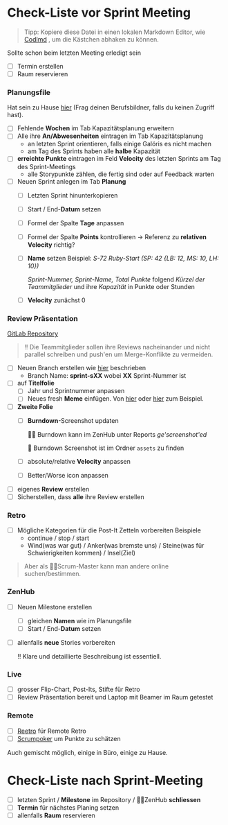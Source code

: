 # Check-Liste vor Sprint Meeting

> Tipp: Kopiere diese Datei in einen lokalen Markdown Editor, wie [CodImd](https://codimd.puzzle.ch) , um die Kästchen abhaken zu können.

Sollte schon beim letzten Meeting erledigt sein

- [ ]  Termin erstellen
- [ ]  Raum reservieren

### Planungsfile

Hat sein zu Hause [hier](https://files.puzzle.ch/index.php/f/5810568) (Frag deinen Berufsbildner, falls du keinen Zugriff hast).

- [ ]  Fehlende **Wochen** im Tab Kapazitätsplanung erweitern
- [ ]  Alle ihre **An/Abwesenheiten** eintragen im Tab Kapazitätsplanung
    - an letzten Sprint orientieren, falls einige Galöris es nicht machen
    - am Tag des Sprints haben alle **halbe** Kapazität
- [ ]  **erreichte Punkte** eintragen im Feld **Velocity** des letzten Sprints am Tag des Sprint-Meetings
    - alle Storypunkte zählen, die fertig sind oder auf Feedback warten
- [ ]  Neuen Sprint anlegen im Tab **Planung**
    - [ ]  Letzten Sprint hinunterkopieren
    - [ ]  Start / End-**Datum** setzen
    - [ ]  Formel der Spalte **Tage** anpassen
    - [ ]  Formel der Spalte **Points** kontrollieren → Referenz zu **relativen Velocity** richtig?
    - [ ]  **Name** setzen
    Beispiel: *S-72 Ruby-Start (SP: 42 {LB: 12, MS: 10, LH: 10})*

        *Sprint-Nummer, Sprint-Name, Total Punkte*
        folgend *Kürzel der Teammitglieder* und ihre *Kapazität* in Punkte oder Stunden

    - [ ]  **Velocity** zunächst 0

### Review Präsentation

[GitLab Repository](https://gitlab.puzzle.ch/pitc_lehrausbildung/bbt_review-retro)

> ‼️ Die Teammitglieder sollen ihre Reviews nacheinander und nicht parallel schreiben und push'en um Merge-Konflikte zu vermeiden.

- [ ]  Neuen Branch erstellen wie [hier](https://gitlab.puzzle.ch/pitc_lehrausbildung/bbt_review-retro#branch) beschrieben
    - Branch Name: **sprint-sXX** wobei **XX** Sprint-Nummer ist
- [ ]  auf **Titelfolie**
    - [ ]  Jahr und Sprintnummer anpassen
    - [ ]  Neues fresh **Meme** einfügen. Von [hier](https://www.reddit.com/r/ProgrammerHumor/) oder [hier](https://www.reddit.com/r/ProgrammerHumor/) zum Beispiel.
- [ ]  **Zweite Folie**
    - [ ]  **Burndown**-Screenshot updaten

        🧘🏽 Burndown kann im ZenHub unter Reports *ge'screenshot'ed*

        📁 Burndown Screenshot ist im Ordner `assets` zu finden

    - [ ]  absolute/relative **Velocity** anpassen
    - [ ]  Better/Worse icon anpassen
- [ ]  eigenes **Review** erstellen
- [ ]  Sicherstellen, dass **alle** ihre Review erstellen

### Retro
- [ ] Mögliche Kategorien für die Post-It Zetteln vorbereiten
    Beispiele
    * continue / stop / start
    * Wind(was war gut) / Anker(was bremste uns) / Steine(was für Schwierigkeiten kommen) / Insel(Ziel)
> Aber als :mage_man:Scrum-Master kann man andere online suchen/bestimmen.

### ZenHub

- [ ]  Neuen Milestone erstellen
    - [ ]  gleichen **Namen** wie im Planungsfile
    - [ ]  Start / End-**Datum** setzen
- [ ]  allenfalls **neue** Stories vorbereiten

    ‼️ Klare und detaillierte Beschreibung ist essentiell.

### Live

- [ ]  grosser Flip-Chart, Post-Its, Stifte für Retro
- [ ]  Review Präsentation bereit und Laptop mit Beamer im Raum getestet

### Remote

- [ ]  [Reetro](http://reetro.app) für Remote Retro
- [ ]  [Scrumpoker](https://www.scrumpoker-online.org/) um Punkte zu schätzen

Auch gemischt möglich, einige in Büro, einige zu Hause.

# Check-Liste nach Sprint-Meeting

- [ ]  letzten Sprint / **Milestone** im Repository / 🧘🏽ZenHub **schliessen**
- [ ]  **Termin** für nächstes Planing setzen
- [ ]  allenfalls **Raum** reservieren
